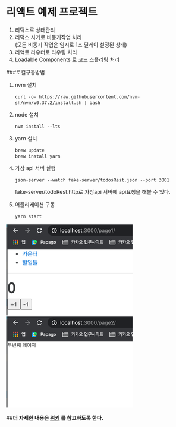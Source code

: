 # 리액트 예제 프로젝트
1. 리덕스로 상태관리
2. 리덕스 사가로 비동기작업 처리  
   (모든 비동기 작업은 임시로 1초 딜레이 설정된 상태)
3. 리액트 라우터로 라우팅 처리
4. Loadable Components 로 코드 스플리팅 처리

###로컬구동방법
1. nvm 설치
    ```
    curl -o- https://raw.githubusercontent.com/nvm-sh/nvm/v0.37.2/install.sh | bash
    ```

2. node 설치
   ```
   nvm install --lts
   ```
   
3. yarn 설치
   ```
   brew update
   brew install yarn
   ```
   
4. 가상 api 서버 실행
   ```
   json-server --watch fake-server/todosRest.json --port 3001
   ```
   fake-server/todoRest.http로 가상api 서버에 api요청을 해볼 수 있다.


5. 어플리케이션 구동
   ```
   yarn start
   ```

![img.png](img.png)
![img_1.png](img_1.png)

##**더 자세한 내용은 [위키](https://wiki.daumkakao.com/pages/viewpage.action?pageId=745796758) 를 참고하도록 한다.**
